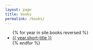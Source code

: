 ```yaml
---
layout: page
title: books
permalink: /books/
---
```

<div class="year-list">
    <ul>
    {% for year in site.books reversed %}
        <li><a href="{{ year.url }}">{{ year.short-title }}</a></li>
    {% endfor %}
    </ul>
</div>